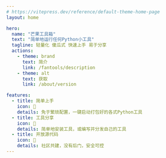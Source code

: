 ```yaml
---
# https://vitepress.dev/reference/default-theme-home-page
layout: home

hero:
  name: "芒果工具箱"
  text: "简单地运行任何Python小工具"
  tagline: 轻量化 傻瓜式 快速上手 易于分享
  actions:
    - theme: brand
      text: 简介
      link: /fantools/description
    - theme: alt
      text: 获取
      link: /about/version

features:
  - title: 简单上手
    icon: 👀
    details: 免于繁琐配置，一键启动打包好的各式Python工具
  - title: 工具分享
    icon: 📧
    details: 简单地安装工具，或编写并分发自己的工具
  - title: 开放源代码
    icon: 🔐
    details: 社区共建，没有后门，安全可控
---
```


